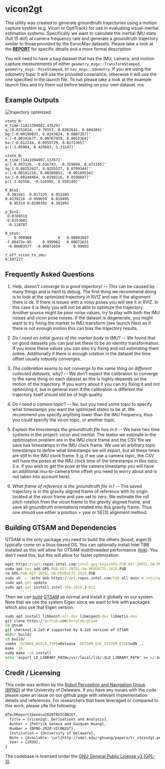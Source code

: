 # vicon2gt

This utility was created to generate groundtruth trajectories using a motion capture system (e.g. Vicon or OptiTrack) for use in evaluating visual-inertial estimation systems.
Specifically we want to calculate the inertial IMU state (full 15 dof) at camera frequency rate and generate a groundtruth trajectory similar to those provided by the EurocMav datasets.
Please take a look at the **[REPORT](docs/tr_vicon2gt.pdf)** for specific details and a more formal description.

You will need to have a bag dataset that has the IMU, camera, and motion capture measurements of either `geometry_msgs::TransformStamped`, `geometry_msgs::PoseStamped`, or `nav_msgs::Odometry`.
If you are using the odometry topic it will use the provided covariance, otherwise it will use the one specified in the launch file.
To run please take a look at the example launch files and try them out before testing on your own dataset.
ros

## Example Outputs


![trajectory optimized](docs/traj.png)

```
state_0: 
m_time:[1413394882.43529]'
q:[0.0251614, -0.79553, 0.0362641, 0.604304]'
bg:[-0.00190837, 0.0243624, 0.0807357]'
v:[-0.00342677, 0.00767059, 0.0012364]'
ba:[-0.012316, 0.0955729, 0.0272365]'
p:[-1.05904, 0.429683, 1.33247]'

state_N: 
m_time:[1413394997.13767]'
q:[-0.493136, -0.636743, -0.359694, 0.471165]'
bg:[-0.00152427, 0.0255527, 0.0799344]'
v:[-0.00181216, 0.00289851, -0.00109534]'
ba:[-0.00140464, 0.0198116, 0.0590847]'
p:[-3.02558, -0.526505, 0.958149]'

R_BtoI: 
 0.301581  0.017225  0.953285
0.0239218 -0.999659  0.010495
  0.95314 0.0196392 -0.301891

p_BinI: 
 0.0789319
-0.0253601
 -0.118787

R_GtoV: 
    0.999968            0   0.00803607
-7.00472e-05     0.999962   0.00871631
 -0.00803577  -0.00871659      0.99993

t_off_vicon_to_imu: 
0.197127
```



## Frequently Asked Questions

1) *Help, doesn't converge to a good trajectory!* -- This can be caused by many things and is hard to debug. The first thing we recommend doing is to look at the optimized trajectory in RVIZ and see if the alignment there is ok. If there is issues with a noisy poses you will see it in RVIZ. In this case it is likely you will not be able to optimize the trajectory. Another source might be poor noise values, try to play with both the IMU noises and vicon pose noises. If the dataset is degenerate, you might want to try fixing the marker to IMU transform (see launch files) as if there is not enough motion this can bias the trajectory results.

2) *Do I need an initial guess of the marker body to IMU?* -- We found that on good datasets you can just set these to be an identity transformation. If you know these values you can also try fixing and not estimating them online. Additionally if there is enough rotation in the dataset the time offset usually robustly converges.

3) *The calibration seems to not converge to the same thing on different collected datasets, why?* -- We don't expect the calibration to converge to the same thing on each dataset as this is highly depends on the motion of the trajectory. If you worry about it you can try fixing it and not optimizing it, but in general even if the calibration is different the trajectory itself should still be of high quality.

4) *Do I need a camera topic?* -- No, but you need some topic to specify what timestamps you want the optimized states to be at. We recommend you specify anything lower than the IMU frequency, thus you could specify the vicon topic, or another topic.

5) *Explain the timestamps the groundtruth file has in it* -- We have two time systems in the project: vicon and inertial. The states we estimate in the optimization problem are in the IMU clock frame and the CSV file we save has timestamps in the IMU clock frame. We use an arbitrary topic timestamps to define what timestamps we will export, but all these times are still in the IMU clock frame. E.g. if we use a camera topic, the CSV will have the poses at the IMU clock time of the timestamps in this topic (i.e. if you wish to get the pose at the camera timestamp you will have an additional imu-to-camera time offset you need to worry about and is not taken into account here).

6) *What frame of reference is the groundtruth file in?* -- The saved trajectory is in the gravity aligned frame of reference with its origin located at the vicon frame and yaw set to zero. We estimate the roll pitch rotation from the vicon frame to the gravity aligned frame, and save all groundtruth orientations rotated into this gravity frame. Thus one should use either a position + yaw or SE(3) alignment method.





## Building GTSAM and Dependencies

GTSAM is the only package you need to build the others (boost, eigen3) typically come on a linux-based OS.
You can optionally install Intel TBB installed as this will allow for GTSAM multithreaded performance ([link](https://software.intel.com/en-us/articles/installing-intel-free-libs-and-python-apt-repo)).
You don't need this, but this will allow for faster optimization.
```cmd
wget https://apt.repos.intel.com/intel-gpg-keys/GPG-PUB-KEY-INTEL-SW-PRODUCTS-2019.PUB
sudo apt-key add GPG-PUB-KEY-INTEL-SW-PRODUCTS-2019.PUB
rm GPG-PUB-KEY-INTEL-SW-PRODUCTS-2019.PUB
sudo sh -c 'echo deb https://apt.repos.intel.com/tbb all main > /etc/apt/sources.list.d/intel-tbb.list'
sudo apt-get update
sudo apt-get install intel-tbb-2020.3-912
```

Then we can [build](https://gtsam.org/get_started/) [GTSAM](https://gtsam.org/build/) as normal and install it globally on our system.
Note that we use the system Eigen since we want to link with packages which also use that Eigen version.
```cmd
sudo apt install libboost-all-dev libeigen3-dev libmetis-dev
git clone https://github.com/borglab/gtsam
cd gtsam
git checkout 4.2a5 # supported by 4.2a5 version of GTSAM
mkdir build/
cd build/
cmake -DCMAKE_BUILD_TYPE=Release -DGTSAM_USE_SYSTEM_EIGEN=ON ..
make -j6
sudo make -j6 install
echo 'export LD_LIBRARY_PATH=/usr/local/lib/:$LD_LIBRARY_PATH' >> ~/.bashrc
```


## Credit / Licensing

This code was written by the [Robot Perception and Navigation Group (RPNG)](https://sites.udel.edu/robot/) at the University of Delaware.
If you have any issues with the code please open an issue on our github page with relevant implementation details and references.
For researchers that have leveraged or compared to this work, please cite the following:

```txt
@TechReport{Geneva2020TRVICON2GT,
  Title = {vicon2gt: Derivations and Analysis},
  Author = {Patrick Geneva and Guoquan Huang},
  Number = {RPNG-2020-VICON2GT},
  Institution = {University of Delaware},
  Note = {Available: \url{http://udel.edu/~ghuang/papers/tr_vicon2gt.pdf}},
  Year = {2020},
}
```


The codebase is licensed under the [GNU General Public License v3 (GPL-3)](https://www.gnu.org/licenses/gpl-3.0.txt).




